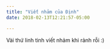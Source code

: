 ```yaml
---
title: "Viết nhảm của Định"
date: 2018-02-13T12:21:57-05:00

---
```


Vài thứ linh tinh viết nhảm khi rảnh rỗi :)